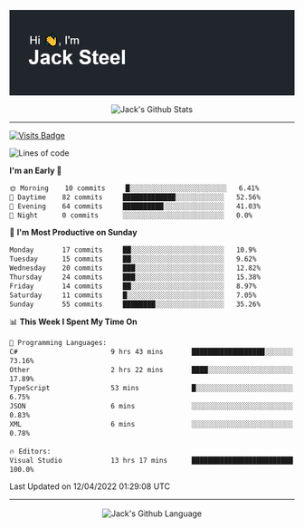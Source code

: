 <p align="center">
  <img align="center" src="https://github.com/JackSteel97/JackSteel97/blob/main/header.png?raw=true" alt="Hi, I'm Jack Steel" /> 
 </p>
<p align="center">
 <img align="center" src="https://github-readme-stats.vercel.app/api?username=jacksteel97&show_icons=true&count_private=true&theme=dracula" alt="Jack's Github Stats" /> 
</p>

<hr/>

[![Visits Badge](https://badges.pufler.dev/visits/JackSteel97/JackSteel97?color=blue&label=Profile%20Visits)](https://github.com/JackSteel97)
<!--START_SECTION:waka-->
![Lines of code](https://img.shields.io/badge/From%20Hello%20World%20I%27ve%20Written-935%20Thousand%20lines%20of%20code-blue)

**I'm an Early 🐤** 

```text
🌞 Morning    10 commits     █░░░░░░░░░░░░░░░░░░░░░░░░   6.41% 
🌆 Daytime    82 commits     █████████████░░░░░░░░░░░░   52.56% 
🌃 Evening    64 commits     ██████████░░░░░░░░░░░░░░░   41.03% 
🌙 Night      0 commits      ░░░░░░░░░░░░░░░░░░░░░░░░░   0.0%

```
📅 **I'm Most Productive on Sunday** 

```text
Monday       17 commits     ██░░░░░░░░░░░░░░░░░░░░░░░   10.9% 
Tuesday      15 commits     ██░░░░░░░░░░░░░░░░░░░░░░░   9.62% 
Wednesday    20 commits     ███░░░░░░░░░░░░░░░░░░░░░░   12.82% 
Thursday     24 commits     ███░░░░░░░░░░░░░░░░░░░░░░   15.38% 
Friday       14 commits     ██░░░░░░░░░░░░░░░░░░░░░░░   8.97% 
Saturday     11 commits     █░░░░░░░░░░░░░░░░░░░░░░░░   7.05% 
Sunday       55 commits     ████████░░░░░░░░░░░░░░░░░   35.26%

```


📊 **This Week I Spent My Time On** 

```text
💬 Programming Languages: 
C#                       9 hrs 43 mins       ██████████████████░░░░░░░   73.16% 
Other                    2 hrs 22 mins       ████░░░░░░░░░░░░░░░░░░░░░   17.89% 
TypeScript               53 mins             █░░░░░░░░░░░░░░░░░░░░░░░░   6.75% 
JSON                     6 mins              ░░░░░░░░░░░░░░░░░░░░░░░░░   0.83% 
XML                      6 mins              ░░░░░░░░░░░░░░░░░░░░░░░░░   0.78%

🔥 Editors: 
Visual Studio            13 hrs 17 mins      █████████████████████████   100.0%

```


 Last Updated on 12/04/2022 01:29:08 UTC
<!--END_SECTION:waka-->

<hr/>

<p align="center">
    <img align="center" src="https://github-readme-stats.vercel.app/api/top-langs/?username=jacksteel97&langs_count=10&layout=compact&theme=dracula" alt="Jack's Github Language" /> 
</p>
